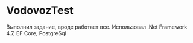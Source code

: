 # VodovozTest
Выполнил задание, вроде работает все. Использовал .Net Framework 4.7, EF Core, PostgreSql
